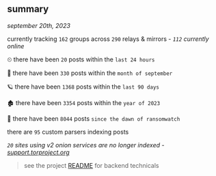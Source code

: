 
## summary
_september 20th, 2023_

currently tracking `162` groups across `290` relays & mirrors - _`112` currently online_

⏲ there have been `20` posts within the `last 24 hours`

🦈 there have been `330` posts within the `month of september`

🪐 there have been `1368` posts within the `last 90 days`

🏚 there have been `3354` posts within the `year of 2023`

🦕 there have been `8044` posts `since the dawn of ransomwatch`

there are `95` custom parsers indexing posts

_`20` sites using v2 onion services are no longer indexed - [support.torproject.org](https://support.torproject.org/onionservices/v2-deprecation/)_

> see the project [README](https://github.com/joshhighet/ransomwatch#ransomwatch--) for backend technicals
